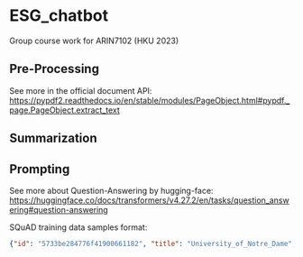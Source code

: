 # ESG_chatbot
Group course work for ARIN7102 (HKU 2023)

## Pre-Processing

See more in the official document API:
https://pypdf2.readthedocs.io/en/stable/modules/PageObject.html#pypdf._page.PageObject.extract_text

## Summarization


## Prompting

See more about Question-Answering by hugging-face:
https://huggingface.co/docs/transformers/v4.27.2/en/tasks/question_answering#question-answering

SQuAD training data samples format:

```json
{"id": "5733be284776f41900661182", "title": "University_of_Notre_Dame", "context": "Architecturally, the school has a Catholic character. Atop the Main Building\"s gold dome is a golden statue of the Virgin Mary. Immediately in front of the Main Building and facing it, is a copper statue of Christ with arms upraised with the legend \"Venite Ad Me Omnes\". Next to the Main Building is the Basilica of the Sacred Heart. Immediately behind the basilica is the Grotto, a Marian place of prayer and reflection. It is a replica of the grotto at Lourdes, France where the Virgin Mary reputedly appeared to Saint Bernadette Soubirous in 1858. At the end of the main drive (and in a direct line that connects through 3 statues and the Gold Dome), is a simple, modern stone statue of Mary.", "question": "To whom did the Virgin Mary allegedly appear in 1858 in Lourdes France?", "answers": {"text": ["Saint Bernadette Soubirous"], "answer_start": [515]}}
```

